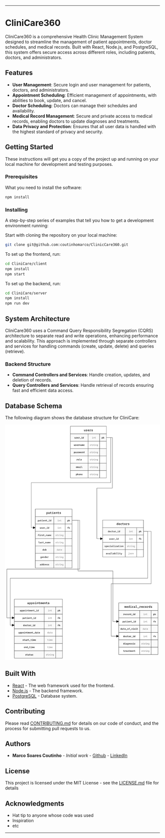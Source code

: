 
---

# CliniCare360

CliniCare360 is a comprehensive Health Clinic Management System designed to streamline the management of patient appointments, doctor schedules, and medical records. Built with React, Node.js, and PostgreSQL, this system offers secure access across different roles, including patients, doctors, and administrators.

## Features

- **User Management**: Secure login and user management for patients, doctors, and administrators.
- **Appointment Scheduling**: Efficient management of appointments, with abilities to book, update, and cancel.
- **Doctor Scheduling**: Doctors can manage their schedules and availability.
- **Medical Record Management**: Secure and private access to medical records, enabling doctors to update diagnoses and treatments.
- **Data Privacy and Protection**: Ensures that all user data is handled with the highest standard of privacy and security.

## Getting Started

These instructions will get you a copy of the project up and running on your local machine for development and testing purposes.

### Prerequisites

What you need to install the software:

```bash
npm install
```

### Installing

A step-by-step series of examples that tell you how to get a development environment running:

Start with cloning the repository on your local machine:

```bash
git clone git@github.com:coutinhomarco/ClinicCare360.git
```

To set up the frontend, run:

```bash
cd CliniCare/client
npm install
npm start
```

To set up the backend, run:

```bash
cd CliniCare/server
npm install
npm run dev
```

## System Architecture

CliniCare360 uses a Command Query Responsibility Segregation (CQRS) architecture to separate read and write operations, enhancing performance and scalability. This approach is implemented through separate controllers and services for handling commands (create, update, delete) and queries (retrieve).

### Backend Structure

- **Command Controllers and Services**: Handle creation, updates, and deletion of records.
- **Query Controllers and Services**: Handle retrieval of records ensuring fast and efficient data access.

## Database Schema

The following diagram shows the database structure for CliniCare:

![Database Schema](docs/database.png)

## Built With

- [React](https://reactjs.org/) - The web framework used for the frontend.
- [Node.js](https://nodejs.org/) - The backend framework.
- [PostgreSQL](https://www.postgresql.org/) - Database system.

## Contributing

Please read [CONTRIBUTING.md](https://github.com/coutinhomarco/ClinicCare360/CONTRIBUTING.md) for details on our code of conduct, and the process for submitting pull requests to us.

## Authors

- **Marco Soares Coutinho** - *Initial work* - [Github](https://github.com/coutinhomarco) - [LinkedIn](https://www.linkedin.com/in/coutinhomarco/)

## License

This project is licensed under the MIT License - see the [LICENSE.md](LICENSE.md) file for details

## Acknowledgments

- Hat tip to anyone whose code was used
- Inspiration
- etc

---